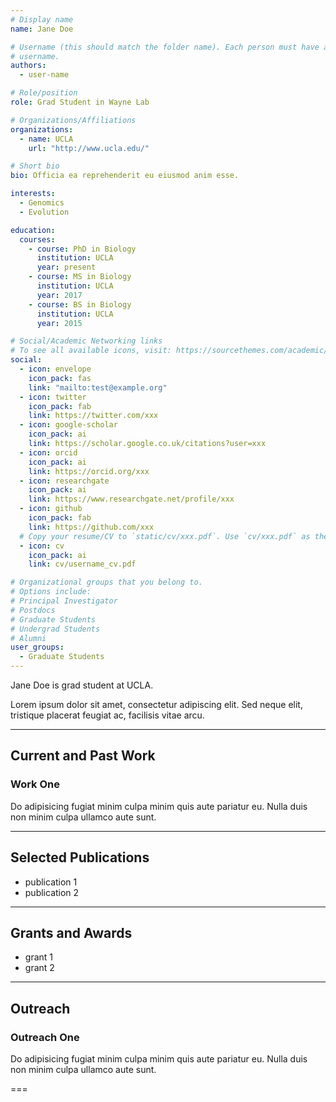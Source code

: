 ```yaml
---
# Display name
name: Jane Doe

# Username (this should match the folder name). Each person must have a unique
# username.
authors:
  - user-name

# Role/position
role: Grad Student in Wayne Lab

# Organizations/Affiliations
organizations:
  - name: UCLA
    url: "http://www.ucla.edu/"

# Short bio
bio: Officia ea reprehenderit eu eiusmod anim esse.

interests:
  - Genomics
  - Evolution

education:
  courses:
    - course: PhD in Biology
      institution: UCLA
      year: present
    - course: MS in Biology
      institution: UCLA
      year: 2017
    - course: BS in Biology
      institution: UCLA
      year: 2015

# Social/Academic Networking links
# To see all available icons, visit: https://sourcethemes.com/academic/docs/page-builder/#icons
social:
  - icon: envelope
    icon_pack: fas
    link: "mailto:test@example.org"
  - icon: twitter
    icon_pack: fab
    link: https://twitter.com/xxx
  - icon: google-scholar
    icon_pack: ai
    link: https://scholar.google.co.uk/citations?user=xxx
  - icon: orcid
    icon_pack: ai
    link: https://orcid.org/xxx
  - icon: researchgate
    icon_pack: ai
    link: https://www.researchgate.net/profile/xxx
  - icon: github
    icon_pack: fab
    link: https://github.com/xxx
  # Copy your resume/CV to `static/cv/xxx.pdf`. Use `cv/xxx.pdf` as the link.
  - icon: cv
    icon_pack: ai
    link: cv/username_cv.pdf

# Organizational groups that you belong to.
# Options include:
# Principal Investigator
# Postdocs
# Graduate Students
# Undergrad Students
# Alumni
user_groups:
  - Graduate Students
---
```


Jane Doe is grad student at UCLA.

Lorem ipsum dolor sit amet, consectetur adipiscing elit. Sed neque elit, tristique placerat feugiat ac, facilisis vitae arcu.

---

## Current and Past Work

### Work One

Do adipisicing fugiat minim culpa minim quis aute pariatur eu. Nulla duis non minim culpa ullamco aute sunt.

---

## Selected Publications

- publication 1
- publication 2

---

## Grants and Awards

- grant 1
- grant 2

---

## Outreach

### Outreach One

Do adipisicing fugiat minim culpa minim quis aute pariatur eu. Nulla duis non minim culpa ullamco aute sunt.

===
